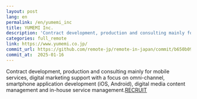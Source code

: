 ```yaml
---
layout: post
lang: en
permalink: /en/yumemi_inc
title: YUMEMI Inc.
description: 'Contract development, production and consulting mainly for mobile services, digital marketing support with a focus on omni-channel, smartphone application development (iOS, Android), digital media content management and in-house service management.RECRUIT'
categories: full_remote
link: https://www.yumemi.co.jp/
commit_url: https://github.com/remote-jp/remote-in-japan/commit/b650b0994970e1784f9df7f676d17574b0470674
commit_at:  2025-01-16
---
```


<p>Contract development, production and consulting mainly for mobile services, digital marketing support with a focus on omni-channel, smartphone application development (iOS, Android), digital media content management and in-house service management.<a href="https://www.yumemi.co.jp/?filter=recruit">RECRUIT</a></p>
